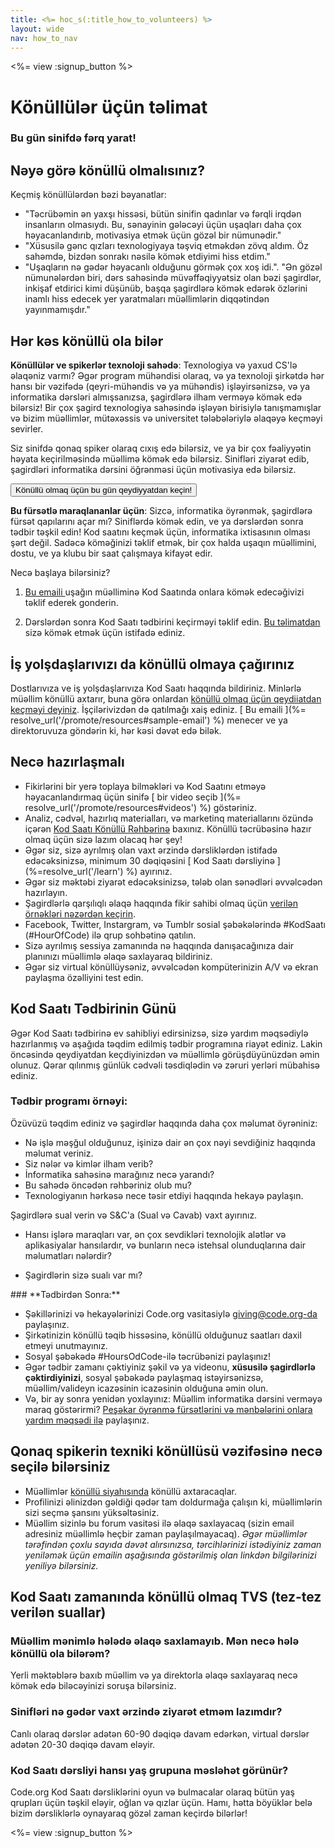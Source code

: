 ```yaml
---
title: <%= hoc_s(:title_how_to_volunteers) %>
layout: wide
nav: how_to_nav
---
```

<%= view :signup_button %>

# Könüllülər üçün təlimat

### Bu gün sinifdə fərq yarat!

## Nəyə görə könüllü olmalısınız?

Keçmiş könüllülərdən bəzi bəyanatlar:

- "Təcrübəmin ən yaxşı hissəsi, bütün sinifin qadınlar və fərqli irqdən insanların olmasıydı. Bu, sənayinin gələcəyi üçün uşaqları daha çox həyacanlandırıb, motivasiya etmək üçün gözəl bir nümunədir."
- "Xüsusilə gənc qızları texnologiyaya təşviq etməkdən zövq aldım. Öz sahəmdə, bizdən sonrakı nəsilə kömək etdiyimi hiss etdim."
- "Uşaqların nə gədər həyacanlı olduğunu görmək çox xoş idi.". "Ən gözəl nümunələrdən biri, dərs sahəsində müvəffəqiyyətsiz olan bəzi şagirdlər, inkişaf etdirici kimi düşünüb, başqa şagirdlərə kömək edərək özlərini inamlı hiss edecek yer yaratmaları müəllimlərin diqqətindən yayınmamışdır."

## Hər kəs könüllü ola bilər

**Könüllülər ve spikerlər texnoloji sahədə**: Texnologiya və yaxud CS'lə əlaqəniz varmı? Əgər program mühəndisi olaraq, və ya texnoloji şirkətdə hər hansı bir vəzifədə (qeyri-mühəndis və ya mühəndis) işləyirsənizsə, və ya informatika dərsləri almışsanızsa, şagirdlərə ilham verməyə kömək edə bilərsiz! Bir çox şagird texnologiya sahəsində işləyən birisiylə tanışmamışlar və bizim müəllimlər, mütəxəssis və universitet tələbələriylə əlaqəyə keçməyi sevirler.

Siz sinifdə qonaq spiker olaraq cıxış edə bilərsiz, ve ya bir çox fəaliyyətin həyata keçirilməsində müəllimə kömək edə bilərsiz. Sinifləri ziyarət edib, şagirdləri informatika dərsini öğrənməsi üçün motivasiya edə bilərsiz.

<button>Könüllü olmaq üçün bu gün qeydiyyatdan keçin!</button></p> 

**Bu fürsətlə maraqlananlar üçün**: Sizcə, informatika öyrənmək, şagirdlərə fürsət qapılarını açar mı? Siniflərdə kömək edin, ve ya dərslərdən sonra tədbir təşkil edin! Kod saatını keçmək üçün, informatika ixtisasının olması şərt değil. Sadəcə köməğinizi təklif etmək, bir çox halda uşaqın müəllimini, dostu, ve ya klubu bir saat çalışmaya kifayət edir.

Necə başlaya bilərsiniz?

1. [ Bu emaili ](%=resolve_url('/promote/resources#help-schools')%) uşağın müəlliminə Kod Saatında onlara kömək edecəğivizi təklif ederek gonderin.

2. Dərslərdən sonra Kod Saatı tədbirini keçirməyi təklif edin. [Bu təlimatdan](%=resolve_url('/how-to')%) sizə kömək etmək üçün istifadə ediniz.

## İş yolşdaşlarıvızı da könüllü olmaya çağırınız

Dostlarıvıza ve iş yolşdaşlarıvıza Kod Saatı haqqında bildiriniz. Minlərlə müəllim könüllü axtarır, buna görə onlardan [könüllü olmaq üçün qeydiiatdan keçməyi deyiniz](https:code.org/volunteer). İşçilərivizdən də qatılmağı xaiş ediniz. [ Bu emaili ](%= resolve_url('/promote/resources#sample-email') %) menecer ve ya direktoruvuza göndərin ki, hər kəsi dəvət edə bilək.

## Necə hazırlaşmalı

- Fikirlərini bir yerə toplaya bilməkləri və Kod Saatını etməyə həyacanlandırmaq üçün sinifə [ bir video seçib ](%= resolve_url('/promote/resources#videos') %) göstəriniz.
- Analiz, cədvəl, hazırlıq materialları, və marketinq materiallarını özündə içərən [Kod Saatı Könüllü Rəhbərinə](/files/hoc-volunteer-toolkit.pdf) baxınız. Könüllü təcrübəsinə hazır olmaq üçün sizə lazım olacaq hər şey!
- Əgər siz, sizə ayrılmış olan vaxt ərzində dərsliklərdən istifadə edəcəksinizsə, minimum 30 dəqiqəsini [ Kod Saatı dərsliyinə ](%=resolve_url('/learn') %) ayırınız.
- Əgər siz məktəbi ziyarət edəcəksinizsə, tələb olan sənədləri əvvəlcədən hazırlayın.
- Şagirdlərlə qarşılıqlı əlaqə haqqında fikir sahibi olmaq üçün [ verilən örnəkləri nəzərdən keçirin](https://code.org/files/CSTT_Volunteers.pdf).
- Facebook, Twitter, Instargram, və Tumblr sosial şəbəkələrində #KodSaatı (#HourOfCode) ilə qrup sohbətinə qatılın.
- Sizə ayrılmış sessiya zamanında nə haqqında danışacağınıza dair planınızı müəllimlə əlaqə saxlayaraq bildiriniz.
- Əgər siz virtual könüllüysəniz, əvvəlcədən kompüterinizin A/V və ekran paylaşma özəlliyini test edin.

## Kod Saatı Tədbirinin Günü

Əgər Kod Saatı tədbirinə ev sahibliyi edirsinizsə, sizə yardım məqsədiylə hazırlanmış və aşağıda təqdim edilmiş tədbir programına riayət ediniz. Lakin öncəsində qeydiyatdan keçdiyinizdən və müəllimlə görüşdüyünüzdən əmin olunuz. Qərar qılınmış günlük cədvəli təsdiqlədin və zəruri yerləri mübahisə ediniz.

### **Tədbir programı örnəyi:**

Özüvüzü təqdim ediniz və şagirdlər haqqında daha çox məlumat öyrəniniz: </ul>

- Nə işlə məşğul olduğunuz, işinizə dair ən çox nəyi sevdiğiniz haqqında məlumat veriniz.
- Siz nələr və kimlər ilham verib?
- İnformatika sahəsinə marağınız necə yarandı?
- Bu sahədə öncədən rəhbəriniz olub mu?
- Texnologiyanın hərkəsə nece təsir etdiyi haqqında hekayə paylaşın.
  
Şagirdlərə sual verin və S&C'a (Sual və Cavab) vaxt ayırınız.</br> 

- Hansı işlərə maraqları var, ən çox sevdikləri texnolojik alətlər və aplikasiyalar hansılardır, və bunların necə istehsal olunduqlarına dair məlumatları nələrdir? 
- Şagirdlərin sizə sualı var mı?</ul></td> </tr> 
    </tbody> </table> 
    ### **Tədbirdən Sonra:**
    
    - Şəkillərinizi və hekayələrinizi Code.org vasitasiylə giving@code.org-da paylaşınız.
    - Şirkətinizin könüllü təqib hissəsinə, könüllü olduğunuz saatları daxil etmeyi unutmayınız.
    - Sosyal şəbəkədə #HoursOdCode-ilə təcrübənizi paylaşınız!
    - Əgər tədbir zamanı çəktiyiniz şəkil və ya videonu, **xüsusilə şagirdlərlə çəktirdiyinizi**, sosyal şəbəkədə paylaşmaq istəyirsənizsə, müəllim/valideyn icazəsinin icazəsinin olduğuna əmin olun.
    - Və, bir ay sonra yenidən yoxlayınız: Müəllim informatika dərsini verməyə maraq göstərirmi? [ Peşəkar öyrənmə fürsətlərini və mənbələrini onlara yardım məqsədi ilə](https://code.org/yourschoool) paylaşınız.
    ## Qonaq spikerin texniki könüllüsü vəzifəsinə necə seçilə bilərsiniz
    
    - Müəllimlər [könüllü siyahısında](https://code.org/volunteer/local) könüllü axtaracaqlar.
    - Profilinizi əlinizdən gəldiği qədər tam doldurmağa çalışın ki, müəllimlərin sizi seçmə şansını yüksəltəsiniz.
    - Müəllim sizinlə bu forum vasitəsi ilə əlaqə saxlayacaq (sizin email adresiniz müəllimlə heçbir zaman paylaşılmayacaq). *Əgər müəllimlər tərəfindən çoxlu sayıda dəvət alırsınızsa, tərcihlərinizi istədiyiniz zaman yeniləmək üçün emailin aşağısında göstərilmiş olan linkdən bilgilərinizi yeniliyə bilərsiniz.*
    ## Kod Saatı zamanında könüllü olmaq TVS (tez-tez verilən suallar)
    
    ### **Müəllim mənimlə hələdə əlaqə saxlamayıb. Mən necə hələ könüllü ola bilərəm?**
    
    Yerli məktəblərə baxıb müəllim və ya direktorla əlaqə saxlayaraq necə kömək edə biləcəyinizi soruşa bilərsiniz.
    
    ### **Sinifləri nə gədər vaxt ərzində ziyarət etməm lazımdır?**
    
    Canlı olaraq dərslər adətən 60-90 dəqiqə davam edərkən, virtual dərslər adətən 20-30 dəqiqə davam eləyir.
    
    ### **Kod Saatı dərsliyi hansı yaş grupuna məsləhət görünür?**
    
    Code.org Kod Saatı dərsliklərini oyun və bulmacalar olaraq bütün yaş qrupları üçün təşkil eləyir, oğlan və qızlar üçün. Hamı, hətta böyüklər belə bizim dərsliklərlə oynayaraq gözəl zaman keçirdə bilərlər!
    
    <%= view :signup_button %>